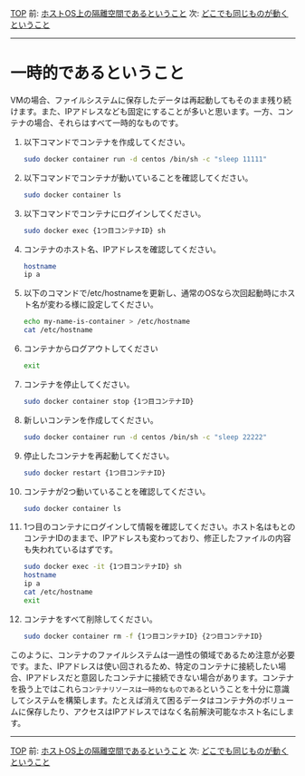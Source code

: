 [TOP](../README.md) 
前: [ホストOS上の隔離空間であるということ](./container-feature-isolation.md)
次: [どこでも同じものが動くということ](./container-feature-reproducibility.md)

--- 

# 一時的であるということ

VMの場合、ファイルシステムに保存したデータは再起動してもそのまま残り続けます。また、IPアドレスなども固定にすることが多いと思います。一方、コンテナの場合、それらはすべて一時的なものです。

1. 以下コマンドでコンテナを作成してください。
   ``` sh
   sudo docker container run -d centos /bin/sh -c "sleep 11111"
   ```
2. 以下コマンドでコンテナが動いていることを確認してください。
   ``` sh
   sudo docker container ls
   ```
3. 以下コマンドでコンテナにログインしてください。
   ``` sh
   sudo docker exec {1つ目コンテナID} sh
   ```
4. コンテナのホスト名、IPアドレスを確認してください。
   ``` sh
   hostname
   ip a
   ```
5. 以下のコマンドで/etc/hostnameを更新し、通常のOSなら次回起動時にホスト名が変わる様に設定してください。
   ``` sh
   echo my-name-is-container > /etc/hostname
   cat /etc/hostname
   ```
6. コンテナからログアウトしてください
   ``` sh
   exit
   ```
7. コンテナを停止してください。
   ``` sh
   sudo docker container stop {1つ目コンテナID}
   ```
8. 新しいコンテンを作成してください。
   ``` sh
   sudo docker container run -d centos /bin/sh -c "sleep 22222"
   ```
9. 停止したコンテナを再起動してください。
    ``` sh
    sudo docker restart {1つ目コンテナID}
    ```
10. コンテナが2つ動いていることを確認してください。
    ``` sh
    sudo docker container ls
    ```
11. 1つ目のコンテナにログインして情報を確認してください。ホスト名はもとのコンテナIDのままで、IPアドレスも変わっており、修正したファイルの内容も失われているはずです。
    ``` sh
    sudo docker exec -it {1つ目コンテナID} sh
    hostname
    ip a
    cat /etc/hostname
    exit
    ```
12. コンテナをすべて削除してください。
    ``` sh
    sudo docker container rm -f {1つ目コンテナID} {2つ目コンテナID}
    ```

このように、コンテナのファイルシステムは一過性の領域であるため注意が必要です。また、IPアドレスは使い回されるため、特定のコンテナに接続したい場合、IPアドレスだと意図したコンテナに接続できない場合があります。コンテナを扱う上ではこれら``コンテナリソースは一時的なものである``ということを十分に意識してシステムを構築します。たとえば消えて困るデータはコンテナ外のボリュームに保存したり、アクセスはIPアドレスではなく名前解決可能なホスト名にします。

---

[TOP](../README.md) 
前: [ホストOS上の隔離空間であるということ](./container-feature-isolation.md)
次: [どこでも同じものが動くということ](./container-feature-reproducibility.md)
